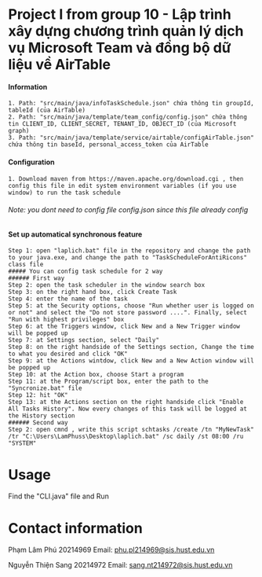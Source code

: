 # Project I from group 10 - Lập trình xây dựng chương trình quản lý dịch vụ Microsoft Team và đồng bộ dữ liệu về AirTable
#### Information
    1. Path: "src/main/java/infoTaskSchedule.json" chứa thông tin groupId, tableId (của AirTable)
    2. Path: "src/main/java/template/team_config/config.json" chứa thông tin CLIENT_ID, CLIENT_SECRET, TENANT_ID, OBJECT_ID (của Microsoft graph)
    3. Path: "src/main/java/template/service/airtable/configAirTable.json" chứa thông tin baseId, personal_access_token của AirTable
    
#### Configuration
    1. Download maven from https://maven.apache.org/download.cgi , then config this file in edit system environment variables (if you use window) to run the task schedule
###### Note: you dont need to config file config.json since this file already config
#### Set up automatical synchronous feature
    Step 1: open "laplich.bat" file in the repository and change the path to your java.exe, and change the path to "TaskScheduleForAntiRicons" class file
    ##### You can config task schedule for 2 way
    ###### First way 
    Step 2: open the task scheduler in the window search box
    Step 3: on the right hand box, click Create Task
    Step 4: enter the name of the task
    Step 5: at the Security options, choose "Run whether user is logged on or not" and select the "Do not store password ....". Finally, select "Run with highest privileges" box
    Step 6: at the Triggers window, click New and a New Trigger window will be popped up
    Step 7: at Settings section, select "Daily"
    Step 8: on the right handside of the Settings section, Change the time to what you desired and click "OK"
    Step 9: at the Actions wintdow, click New and a New Action window will be popped up
    Step 10: at the Action box, choose Start a program
    Step 11: at the Program/script box, enter the path to the "Syncronize.bat" file
    Step 12: hit "OK"
    Step 13: at the Actions section on the right handside click "Enable All Tasks History". Now every changes of this task will be logged at the History section
    ###### Second way
    Step 2: open cmnd , write this script schtasks /create /tn "MyNewTask" /tr "C:\Users\LamPhuss\Desktop\laplich.bat" /sc daily /st 08:00 /ru "SYSTEM"
# Usage <a name="usage"></a>
Find the "CLI.java" file and Run

# Contact information <a name="contact"></a>
Phạm Lâm Phú 20214969
Email: phu.pl214969@sis.hust.edu.vn

Nguyễn Thiện Sang 20214972
Email: sang.nt214972@sis.hust.edu.vn
